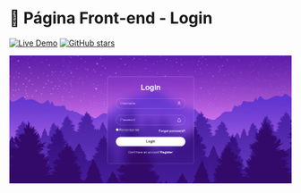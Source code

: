 # 🔗 Página Front-end - Login

[![Live Demo](https://img.shields.io/badge/Demo-Site%20Online-brightgreen?style=for-the-badge)](https://icarox52.github.io/PortfolioNovo/)
[![GitHub stars](https://img.shields.io/github/stars/Icarox52/Links?style=for-the-badge)](https://github.com/Icarox52/PortfolioNovo/stargazers)


<img src="https://github.com/Icarox52/TreinoLogin/blob/main/Captura%20de%20tela%202025-07-20%20191618.png" alt="Imagem login">
